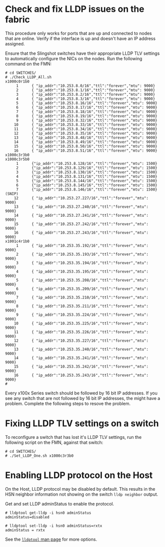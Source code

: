 
# Check and fix LLDP issues on the fabric

This procedure only works for ports that are up and connected to nodes that are online. Verify if the interface is up and doesn't have an IP address assigned.

Ensure that the Slingshot switches have their appropriate LLDP TLV settings to automatically configure the NICs on the nodes. Run the following command on the FMN:

```screen
# cd SWITCHES/
# ./Check_LLDP_All.sh
x1000c0r1b0
     1      { "ip_addr":"10.253.8.0/16","ttl":"forever","mtu": 9000}
     2      { "ip_addr":"10.253.8.1/16","ttl":"forever","mtu": 9000}
     3      { "ip_addr":"10.253.8.2/16","ttl":"forever","mtu": 9000}
     4      { "ip_addr":"10.253.8.3/16","ttl":"forever","mtu": 9000}
     5      { "ip_addr":"10.253.8.16/16","ttl":"forever","mtu": 9000}
     6      { "ip_addr":"10.253.8.17/16","ttl":"forever","mtu": 9000}
     7      { "ip_addr":"10.253.8.18/16","ttl":"forever","mtu": 9000}
     8      { "ip_addr":"10.253.8.19/16","ttl":"forever","mtu": 9000}
     9      { "ip_addr":"10.253.8.32/16","ttl":"forever","mtu": 9000}
    10      { "ip_addr":"10.253.8.33/16","ttl":"forever","mtu": 9000}
    11      { "ip_addr":"10.253.8.34/16","ttl":"forever","mtu": 9000}
    12      { "ip_addr":"10.253.8.35/16","ttl":"forever","mtu": 9000}
    13      { "ip_addr":"10.253.8.48/16","ttl":"forever","mtu": 9000}
    14      { "ip_addr":"10.253.8.49/16","ttl":"forever","mtu": 9000}
    15      { "ip_addr":"10.253.8.50/16","ttl":"forever","mtu": 9000}
    16      { "ip_addr":"10.253.8.51/16","ttl":"forever","mtu": 9000}
x1000c3r3b0
x1000c3r5b0
     1      {"ip_addr":"10.253.8.128/16","ttl":"forever","mtu": 1500}
     2      {"ip_addr":"10.253.8.129/16","ttl":"forever","mtu": 1500}
     3      {"ip_addr":"10.253.8.130/16","ttl":"forever","mtu": 1500}
     4      {"ip_addr":"10.253.8.131/16","ttl":"forever","mtu": 1500}
     5      {"ip_addr":"10.253.8.144/16","ttl":"forever","mtu": 1500}
     6      {"ip_addr":"10.253.8.145/16","ttl":"forever","mtu": 1500}
     7      {"ip_addr":"10.253.8.146/16","ttl":"forever","mtu": 1500}
(SNIP)
    12      { "ip_addr":"10.253.27.227/16","ttl":"forever","mtu": 9000}
    13      { "ip_addr":"10.253.27.240/16","ttl":"forever","mtu": 9000}
    14      { "ip_addr":"10.253.27.241/16","ttl":"forever","mtu": 9000}
    15      { "ip_addr":"10.253.27.242/16","ttl":"forever","mtu": 9000}
    16      { "ip_addr":"10.253.27.243/16","ttl":"forever","mtu": 9000}
x1001c4r1b0
     1      { "ip_addr":"10.253.35.192/16","ttl":"forever","mtu": 9000}
     2      { "ip_addr":"10.253.35.193/16","ttl":"forever","mtu": 9000}
     3      { "ip_addr":"10.253.35.194/16","ttl":"forever","mtu": 9000}
     4      { "ip_addr":"10.253.35.195/16","ttl":"forever","mtu": 9000}
     5      { "ip_addr":"10.253.35.208/16","ttl":"forever","mtu": 9000}
     6      { "ip_addr":"10.253.35.209/16","ttl":"forever","mtu": 9000}
     7      { "ip_addr":"10.253.35.210/16","ttl":"forever","mtu": 9000}
     8      { "ip_addr":"10.253.35.211/16","ttl":"forever","mtu": 9000}
     9      { "ip_addr":"10.253.35.224/16","ttl":"forever","mtu": 9000}
    10      { "ip_addr":"10.253.35.225/16","ttl":"forever","mtu": 9000}
    11      { "ip_addr":"10.253.35.226/16","ttl":"forever","mtu": 9000}
    12      { "ip_addr":"10.253.35.227/16","ttl":"forever","mtu": 9000}
    13      { "ip_addr":"10.253.35.240/16","ttl":"forever","mtu": 9000}
    14      { "ip_addr":"10.253.35.241/16","ttl":"forever","mtu": 9000}
    15      { "ip_addr":"10.253.35.242/16","ttl":"forever","mtu": 9000}
    16      { "ip_addr":"10.253.35.243/16","ttl":"forever","mtu": 9000}
#
```

Every x100x Series switch should be followed by 16 bit IP addresses. If you see any switch 
that are not followed by 16 bit IP addresses, the might have a problem. Complete the following steps to resove the problem.

# Fixing LLDP TLV settings on a switch

To reconfigure a switch that has lost it's LLDP TLV settings, run the following
script on the FMN, against that switch:

```screen
# cd SWITCHES/
# ./Set_LLDP_One.sh x1000c3r3b0
```

# Enabling LLDP protocol on the Host

On the Host, LLDP protocol may be disabled by default. This results in the HSN neighbor information not showing on the switch `lldp neighbor` output.

Get and set LLDP adminStatus to enable the protocol.

```screen
# lldptool get-lldp -i hsn0 adminStatus
adminStatus=disabled

# lldptool set-lldp -i hsn0 adminStatus=rxtx
adminStatus = rxtx
```

See the [`lldptool` man page](https://linux.die.net/man/8/lldptool#name) for more options.
